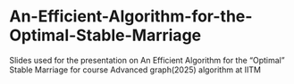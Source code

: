 # An-Efficient-Algorithm-for-the-Optimal-Stable-Marriage
Slides used for the presentation on An Efficient Algorithm for the “Optimal” Stable Marriage for course Advanced graph(2025) algorithm at IITM
